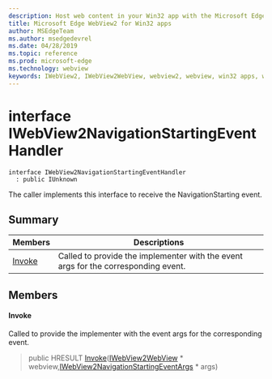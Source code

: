 ```yaml
---
description: Host web content in your Win32 app with the Microsoft Edge WebView2 control
title: Microsoft Edge WebView2 for Win32 apps
author: MSEdgeTeam
ms.author: msedgedevrel
ms.date: 04/28/2019
ms.topic: reference
ms.prod: microsoft-edge
ms.technology: webview
keywords: IWebView2, IWebView2WebView, webview2, webview, win32 apps, win32, edge
---
```


# interface IWebView2NavigationStartingEventHandler 

```
interface IWebView2NavigationStartingEventHandler
  : public IUnknown
```

The caller implements this interface to receive the NavigationStarting event.

## Summary

 Members                        | Descriptions
--------------------------------|---------------------------------------------
[Invoke](#invoke) | Called to provide the implementer with the event args for the corresponding event.

## Members

#### Invoke 

Called to provide the implementer with the event args for the corresponding event.

> public HRESULT [Invoke](#interface_i_web_view2_navigation_starting_event_handler_1a8c6fc057f7580bde07a7bf8d16a24eb1)([IWebView2WebView](IWebView2WebView.md#interface_i_web_view2_web_view) * webview,[IWebView2NavigationStartingEventArgs](IWebView2NavigationStartingEventArgs.md#interface_i_web_view2_navigation_starting_event_args) * args)

